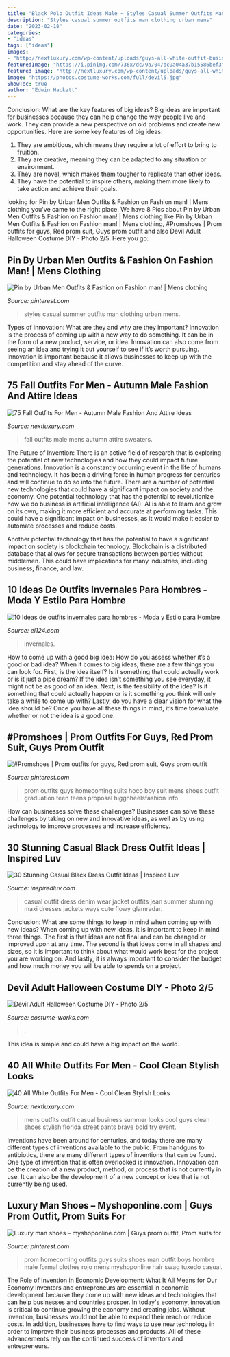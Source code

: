```yaml
---
title: "Black Polo Outfit Ideas Male ~ Styles Casual Summer Outfits Man Clothing Urban Mens"
description: "Styles casual summer outfits man clothing urban mens"
date: "2023-02-18"
categories:
- "ideas"
tags: ["ideas"]
images:
- "http://nextluxury.com/wp-content/uploads/guys-all-white-outfit-business-casual-style-design-ideas.jpg"
featuredImage: "https://i.pinimg.com/736x/dc/9a/04/dc9a04a37b15586bef3fc7b3dfdc7814.jpg"
featured_image: "http://nextluxury.com/wp-content/uploads/guys-all-white-outfit-business-casual-style-design-ideas.jpg"
image: "https://photos.costume-works.com/full/devil5.jpg"
ShowToc: true
author: "Edwin Hackett"
---
```



Conclusion: What are the key features of big ideas?
Big ideas are important for businesses because they can help change the way people live and work. They can provide a new perspective on old problems and create new opportunities. Here are some key features of big ideas: 
1. They are ambitious, which means they require a lot of effort to bring to fruition. 
2. They are creative, meaning they can be adapted to any situation or environment. 
3. They are novel, which makes them tougher to replicate than other ideas. 
4. They have the potential to inspire others, making them more likely to take action and achieve their goals.

	

		
looking for Pin by Urban Men Outfits &amp; Fashion on Fashion man! | Mens clothing you've came to the right place. We have 8 Pics about Pin by Urban Men Outfits &amp; Fashion on Fashion man! | Mens clothing like Pin by Urban Men Outfits &amp; Fashion on Fashion man! | Mens clothing, #Promshoes | Prom outfits for guys, Red prom suit, Guys prom outfit and also Devil Adult Halloween Costume DIY - Photo 2/5. Here you go:
		
    
## Pin By Urban Men Outfits &amp; Fashion On Fashion Man! | Mens Clothing

<img loading=lazy src="https://i.pinimg.com/736x/dc/9a/04/dc9a04a37b15586bef3fc7b3dfdc7814.jpg" onerror="this.onerror=null;this.src='https://tse2.mm.bing.net/th?id=OIP.bbzTA7QABpRBAma0PD6MgQHaOa&amp;pid=15.1';" alt="Pin by Urban Men Outfits &amp; Fashion on Fashion man! | Mens clothing">

_Source: pinterest.com_

>styles casual summer outfits man clothing urban mens. 

	

Types of innovation: What are they and why are they important?
Innovation is the process of coming up with a new way to do something. It can be in the form of a new product, service, or idea. Innovation can also come from seeing an idea and trying it out yourself to see if it’s worth pursuing. Innovation is important because it allows businesses to keep up with the competition and stay ahead of the curve.

    
## 75 Fall Outfits For Men - Autumn Male Fashion And Attire Ideas

<img loading=lazy src="http://nextluxury.com/wp-content/uploads/man-with-fall-outfits-fashionable-style-look-striped-long-sleeve-sweater.jpg" onerror="this.onerror=null;this.src='https://tse1.mm.bing.net/th?id=OIP.Ld0_rmCXyvpKtQRJ3TQGngAAAA&amp;pid=15.1';" alt="75 Fall Outfits For Men - Autumn Male Fashion And Attire Ideas">

_Source: nextluxury.com_

>fall outfits male mens autumn attire sweaters. 

	

The Future of Invention: There is an active field of research that is exploring the potential of new technologies and how they could impact future generations.
Innovation is a constantly occurring event in the life of humans and technology. It has been a driving force in human progress for centuries and will continue to do so into the future. There are a number of potential new technologies that could have a significant impact on society and the economy. 
One potential technology that has the potential to revolutionize how we do business is artificial intelligence (AI). AI is able to learn and grow on its own, making it more efficient and accurate at performing tasks. This could have a significant impact on businesses, as it would make it easier to automate processes and reduce costs. 

Another potential technology that has the potential to have a significant impact on society is blockchain technology. Blockchain is a distributed database that allows for secure transactions between parties without middlemen. This could have implications for many industries, including business, finance, and law.

    
## 10 Ideas De Outfits Invernales Para Hombres - Moda Y Estilo Para Hombre

<img loading=lazy src="http://el124.com/wp-content/uploads/2016/11/moda-hombre-invierno-6.jpg" onerror="this.onerror=null;this.src='https://tse4.mm.bing.net/th?id=OIP.BNaWR0wKjbXr2GnhV2UMpwHaLG&amp;pid=15.1';" alt="10 Ideas de outfits invernales para hombres - Moda y Estilo para Hombre">

_Source: el124.com_

>invernales. 

	

How to come up with a good big idea: How do you assess whether it’s a good or bad idea?
When it comes to big ideas, there are a few things you can look for. First, is the idea itself? Is it something that could actually work or is it just a pipe dream? If the idea isn’t something you see everyday, it might not be as good of an idea. Next, is the feasibility of the idea? Is it something that could actually happen or is it something you think will only take a while to come up with? Lastly, do you have a clear vision for what the idea should be? Once you have all these things in mind, it’s time toevaluate whether or not the idea is a good one.

    
## #Promshoes | Prom Outfits For Guys, Red Prom Suit, Guys Prom Outfit

<img loading=lazy src="https://i.pinimg.com/736x/c9/c6/d6/c9c6d6297689acf83672f4031ce46e3b.jpg" onerror="this.onerror=null;this.src='https://tse3.mm.bing.net/th?id=OIP.fIsdphrJZt10RbDZ62gaYAHaHa&amp;pid=15.1';" alt="#Promshoes | Prom outfits for guys, Red prom suit, Guys prom outfit">

_Source: pinterest.com_

>prom outfits guys homecoming suits hoco boy suit mens shoes outfit graduation teen teens proposal higghheelsfashion info. 

	

How can businesses solve these challenges?
Businesses can solve these challenges by taking on new and innovative ideas, as well as by using technology to improve processes and increase efficiency.

    
## 30 Stunning Casual Black Dress Outfit Ideas | Inspired Luv

<img loading=lazy src="http://www.inspiredluv.com/wp-content/uploads/2016/12/Casual-Black-Dress-Outfit-Ideas-11.jpg" onerror="this.onerror=null;this.src='https://tse2.mm.bing.net/th?id=OIP.50ax8LTAYRwSSEqHgfVYRQHaNY&amp;pid=15.1';" alt="30 Stunning Casual Black Dress Outfit Ideas | Inspired Luv">

_Source: inspiredluv.com_

>casual outfit dress denim wear jacket outfits jean summer stunning maxi dresses jackets ways cute flowy glamradar. 

	

Conclusion: What are some things to keep in mind when coming up with new ideas?
When coming up with new ideas, it is important to keep in mind three things. The first is that ideas are not final and can be changed or improved upon at any time. The second is that ideas come in all shapes and sizes, so it is important to think about what would work best for the project you are working on. And lastly, it is always important to consider the budget and how much money you will be able to spends on a project.

    
## Devil Adult Halloween Costume DIY - Photo 2/5

<img loading=lazy src="https://photos.costume-works.com/full/devil5.jpg" onerror="this.onerror=null;this.src='https://tse3.mm.bing.net/th?id=OIP.805DuGrnDa13N2IQIzVFtQHaIp&amp;pid=15.1';" alt="Devil Adult Halloween Costume DIY - Photo 2/5">

_Source: costume-works.com_

>. 

	

This idea is simple and could have a big impact on the world.

    
## 40 All White Outfits For Men - Cool Clean Stylish Looks

<img loading=lazy src="http://nextluxury.com/wp-content/uploads/guys-all-white-outfit-business-casual-style-design-ideas.jpg" onerror="this.onerror=null;this.src='https://tse3.mm.bing.net/th?id=OIP.l49IfbP-KWJt3v7knOHBygHaLF&amp;pid=15.1';" alt="40 All White Outfits For Men - Cool Clean Stylish Looks">

_Source: nextluxury.com_

>mens outfits outfit casual business summer looks cool guys clean shoes stylish florida street pants brave bold try event. 

	

Inventions have been around for centuries, and today there are many different types of inventions available to the public. From handguns to antibiotics, there are many different types of inventions that can be found. One type of invention that is often overlooked is innovation. Innovation can be the creation of a new product, method, or process that is not currently in use. It can also be the development of a new concept or idea that is not currently being used.

    
## Luxury Man Shoes – Myshoponline.com | Guys Prom Outfit, Prom Suits For

<img loading=lazy src="https://i.pinimg.com/736x/34/f6/1c/34f61c01901a64e16c71517899beea75.jpg" onerror="this.onerror=null;this.src='https://tse4.mm.bing.net/th?id=OIP.lGfU2nvcvWbw6cxyf0_7RwAAAA&amp;pid=15.1';" alt="Luxury man shoes – myshoponline.com | Guys prom outfit, Prom suits for">

_Source: pinterest.com_

>prom homecoming outfits guys suits shoes man outfit boys hombre male formal clothes rojo mens myshoponline hair swag tuxedo casual. 

	

The Role of Invention in Economic Development: What It All Means for Our Economy
Inventors and entrepreneurs are essential in economic development because they come up with new ideas and technologies that can help businesses and countries prosper. In today's economy, innovation is critical to continue growing the economy and creating jobs. Without invention, businesses would not be able to expand their reach or reduce costs. In addition, businesses have to find ways to use new technology in order to improve their business processes and products. All of these advancements rely on the continued success of inventors and entrepreneurs.

